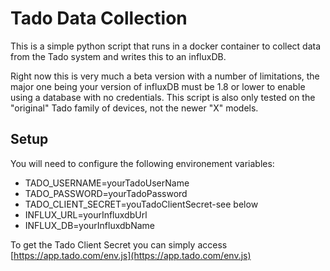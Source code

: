 # Tado Data Collection

This is a simple python script that runs in a docker container to collect data from the Tado system and writes this to an influxDB.

Right now this is very much a beta version with a number of limitations, the major one being your version of influxDB must be 1.8 or lower to enable using a database with no credentials. This script is also only tested on the "original" Tado family of devices, not the newer "X" models.

## Setup
You will need to configure the following environement variables:
- TADO_USERNAME=yourTadoUserName
- TADO_PASSWORD=yourTadoPassword
- TADO_CLIENT_SECRET=youTadoClientSecret-see below
- INFLUX_URL=yourInfluxdbUrl
- INFLUX_DB=yourInfluxdbName

To get the Tado Client Secret you can simply access [https://app.tado.com/env.js](https://app.tado.com/env.js)


